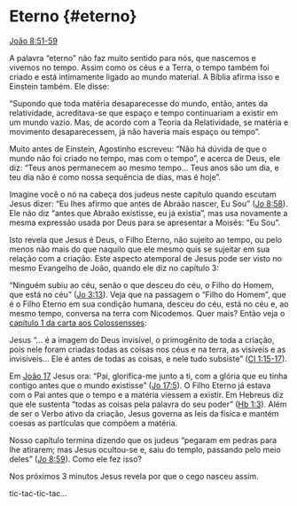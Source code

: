 # Eterno {#eterno}

[João 8:51-59](http://bibliaonline.com.br/acf/jo/8/51-59)

A palavra “eterno” não faz muito sentido para nós, que nascemos e vivemos no tempo. Assim como os céus e a Terra, o tempo também foi criado e está intimamente ligado ao mundo material. A Bíblia afirma isso e Einstein também. Ele disse:

“Supondo que toda matéria desaparecesse do mundo, então, antes da relatividade, acreditava-se que espaço e tempo continuariam a existir em um mundo vazio. Mas, de acordo com a Teoria da Relatividade, se matéria e movimento desaparecessem, já não haveria mais espaço ou tempo”.

Muito antes de Einstein, Agostinho escreveu: “Não há dúvida de que o mundo não foi criado no tempo, mas com o tempo”, e acerca de Deus, ele diz: “Teus anos permanecem ao mesmo tempo... Teus anos são um dia, e teu dia não é como nossa sequência de dias, mas é hoje”.

Imagine você o nó na cabeça dos judeus neste capítulo quando escutam Jesus dizer: “Eu lhes afirmo que antes de Abraão nascer, Eu Sou” ([Jo 8:58](http://bibliaonline.com.br/acf/jo/8/58)). Ele não diz “antes que Abraão existisse, eu já existia”, mas usa novamente a mesma expressão usada por Deus para se apresentar a Moisés: “Eu Sou”.

Isto revela que Jesus é Deus, o Filho Eterno, não sujeito ao tempo, ou pelo menos não mais do que naquilo que ele mesmo quis se sujeitar em sua relação com a criação. Este aspecto atemporal de Jesus pode ser visto no mesmo Evangelho de João, quando ele diz no capítulo 3:

“Ninguém subiu ao céu, senão o que desceu do céu, o Filho do Homem, que está no céu” ([Jo 3:13](http://bibliaonline.com.br/acf/jo/3/13)). Veja que na passagem o “Filho do Homem”, que é o Filho Eterno em sua condição humana, desceu do céu, está no céu e, ao mesmo tempo, conversa na terra com Nicodemos. Quer mais? Então veja o [capítulo 1 da carta aos Colossensses](http://bibliaonline.com.br/acf/cl/1):

Jesus “... é a imagem do Deus invisível, o primogênito de toda a criação, pois nele foram criadas todas as coisas nos céus e na terra, as visíveis e as invisíveis... Ele é antes de todas as coisas, e nele tudo subsiste” ([Cl 1:15-17](http://bibliaonline.com.br/acf/cl/1/15-17)).

Em [João 17](http://bibliaonline.com.br/acf/jo/17) Jesus ora: “Pai, glorifica-me junto a ti, com a glória que eu tinha contigo antes que o mundo existisse” ([Jo 17:5](http://bibliaonline.com.br/acf/jo/17/5)). O Filho Eterno já estava com o Pai antes que o tempo e a matéria viessem a existir. Em Hebreus diz que ele sustenta “todas as coisas pela palavra do seu poder” ([Hb 1:3](http://bibliaonline.com.br/acf/hb/1/3)). Além de ser o Verbo ativo da criação, Jesus governa as leis da física e mantém coesas as partículas que compõem a matéria.

Nosso capítulo termina dizendo que os judeus “pegaram em pedras para lhe atirarem; mas Jesus ocultou-se e, saiu do templo, passando pelo meio deles” ([Jo 8:59](http://bibliaonline.com.br/acf/jo/8/59)). Como ele fez isso?

Nos próximos 3 minutos Jesus revela por que o cego nasceu assim.

tic-tac-tic-tac...